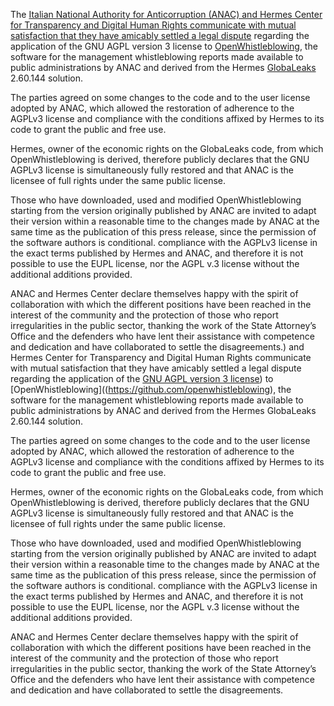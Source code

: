 The [Italian National Authority for Anticorruption (ANAC) and Hermes Center for Transparency and Digital Human Rights communicate with mutual satisfaction that they have amicably settled a legal dispute](https://www.anticorruzione.it/-/whistleblowing-3#p0) regarding the application of the GNU AGPL version 3 license to [OpenWhistleblowing](), the software for the management whistleblowing reports made available to public administrations by ANAC and derived from the Hermes [GlobaLeaks](https://www.globaleaks.org) 2.60.144 solution.

The parties agreed on some changes to the code and to the user license adopted by ANAC, which allowed the restoration of adherence to the AGPLv3 license and compliance with the conditions affixed by Hermes to its code to grant the public and free use.

Hermes, owner of the economic rights on the GlobaLeaks code, from which OpenWhistleblowing is derived, therefore publicly declares that the GNU AGPLv3 license is simultaneously fully restored and that ANAC is the licensee of full rights under the same public license.

Those who have downloaded, used and modified OpenWhistleblowing starting from the version originally published by ANAC are invited to adapt their version within a reasonable time to the changes made by ANAC at the same time as the publication of this press release, since the permission of the software authors is conditional. compliance with the AGPLv3 license in the exact terms published by Hermes and ANAC, and therefore it is not possible to use the EUPL license, nor the AGPL v.3 license without the additional additions provided.

ANAC and Hermes Center declare themselves happy with the spirit of collaboration with which the different positions have been reached in the interest of the community and the protection of those who report irregularities in the public sector, thanking the work of the State Attorney’s Office and the defenders who have lent their assistance with competence and dedication and have collaborated to settle the disagreements.) and Hermes Center for Transparency and Digital Human Rights communicate with mutual satisfaction that they have amicably settled a legal dispute regarding the application of the [GNU AGPL version 3 license](https://www.gnu.org/licenses/agpl-3.0.en.html)) to [OpenWhistleblowing]((https://github.com/openwhistleblowing), the software for the management whistleblowing reports made available to public administrations by ANAC and derived from the Hermes GlobaLeaks 2.60.144 solution.

The parties agreed on some changes to the code and to the user license adopted by ANAC, which allowed the restoration of adherence to the AGPLv3 license and compliance with the conditions affixed by Hermes to its code to grant the public and free use.

Hermes, owner of the economic rights on the GlobaLeaks code, from which OpenWhistleblowing is derived, therefore publicly declares that the GNU AGPLv3 license is simultaneously fully restored and that ANAC is the licensee of full rights under the same public license.

Those who have downloaded, used and modified OpenWhistleblowing starting from the version originally published by ANAC are invited to adapt their version within a reasonable time to the changes made by ANAC at the same time as the publication of this press release, since the permission of the software authors is conditional. compliance with the AGPLv3 license in the exact terms published by Hermes and ANAC, and therefore it is not possible to use the EUPL license, nor the AGPL v.3 license without the additional additions provided.

ANAC and Hermes Center declare themselves happy with the spirit of collaboration with which the different positions have been reached in the interest of the community and the protection of those who report irregularities in the public sector, thanking the work of the State Attorney’s Office and the defenders who have lent their assistance with competence and dedication and have collaborated to settle the disagreements.
